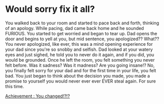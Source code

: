 # Would sorry fix it all?

You walked back to your room and started to pace back and forth, thinking of an apology.  While pacing, dad came back home and he sounded FURIOUS.  You started to get worried and began to tear up.  Dad opens the door and begins to yell at you, but mid sentence, you apologized??  What??
You never apologized, like ever, this was a mind opening experience for your dad since you're so snobby and selfish.
Dad looked at your watery eyes and just sighed, he told you to never do it again, and if you did, you would be grounded.  Once he left the room, you felt something you never felt before.  Was it sadness?  Was it madness?  Are you going insane!?  No, you finally felt sorry for your dad and for the first time in your life, you felt bad.
You just began to think about the decision you made, you made a promise to yourself you would never ever ever EVER steal again.  For sure this time.

[Achievement : You changed!?!?](../woke-up/woke-up.md)

